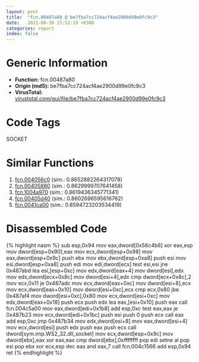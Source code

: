 ```yaml
---
layout: post
title:  "fcn.00487a80 @ be7fba7cc724acf4ae2900d99e0fc9c3"
date:   2021-08-30 15:52:19 +0300
categories: report
index: false
---
```


# Generic Information
- **Function:** fcn.00487a80
- **Origin (md5):** be7fba7cc724acf4ae2900d99e0fc9c3
- **VirusTotal:** [virustotal.com/gui/file/be7fba7cc724acf4ae2900d99e0fc9c3][virustotal_ref]

# Code Tags
<span class="tag" id="SOCKET">SOCKET</span>


# Similar Functions

1. [fcn.004056c0][similar_1_ref] (sim.: 0.8652882264317078)
2. [fcn.00405880][similar_2_ref] (sim.: 0.8629999707641458)
3. [fcn.1004a970][similar_3_ref] (sim.: 0.8619436345771341)
4. [fcn.00405d40][similar_4_ref] (sim.: 0.8602696595616762)
5. [fcn.0041ca00][similar_5_ref] (sim.: 0.8594723203534419)


# Disassembled Code

{% highlight nasm %}
sub esp,0x94
mov eax,dword[0x56c4b8]
xor eax,esp
mov dword[esp+0x90],eax
mov ecx,dword[esp+0x98]
mov eax,dword[esp+0x9c]
push ebx
mov ebx,dword[esp+0xa8]
push esi
mov esi,dword[esp+0xa8]
push edi
mov edi,dword[ecx]
test esi,esi
jne 0x487abd
lea esi,[esp+0xc]
mov edx,dword[eax+4]
mov dword[esi],edx
mov edx,dword[ecx+0x8c]
mov dword[esi+4],edx
cmp dword[ecx+0x8c],2
mov ecx,0x11
je 0x487adc
mov ecx,dword[eax+0xc]
mov dword[esi+8],ecx
mov ecx,dword[eax+0x10]
mov dword[esi+0xc],ecx
cmp ecx,0x80
jbe 0x487af4
mov dword[esi+0xc],0x80
mov ecx,dword[esi+0xc]
mov edx,dword[eax+0x18]
push ecx
push edx
lea eax,[esi+0x10]
push eax
call fcn.004c5a00
mov eax,dword[edi+0x1b8]
add esp,0xc
test eax,eax
je 0x487b23
mov ecx,dword[edi+0x1bc]
push esi
push 0
push ecx
call eax
add esp,0xc
jmp 0x487b34
mov edx,dword[esi+8]
mov eax,dword[esi+4]
mov ecx,dword[esi]
push edx
push eax
push ecx
call dword[sym.imp.WS2_32.dll_socket]
mov ecx,dword[esp+0x9c]
mov dword[ebx],eax
xor eax,eax
cmp dword[ebx],0xffffffff
pop edi
setne al
pop esi
pop ebx
xor ecx,esp
dec eax
and eax,7
call fcn.004c1566
add esp,0x94
ret
{% endhighlight %}


[similar_1_ref]: /report/fcn.004056c0@b9bcb002212a6b3f234989f71e66f5f7
[similar_2_ref]: /report/fcn.00405880@b9bcb002212a6b3f234989f71e66f5f7
[similar_3_ref]: /report/fcn.1004a970@2585b133c2e70968905cce13b1fc2654
[similar_4_ref]: /report/fcn.00405d40@b9bcb002212a6b3f234989f71e66f5f7
[similar_5_ref]: /report/fcn.0041ca00@be7fba7cc724acf4ae2900d99e0fc9c3
[virustotal_ref]: https://www.virustotal.com/gui/file/be7fba7cc724acf4ae2900d99e0fc9c3